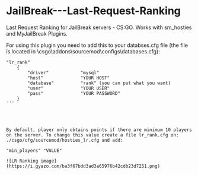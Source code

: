 # JailBreak---Last-Request-Ranking
Last Request Ranking for JailBreak servers - CS:GO. Works with sm_hosties and MyJailBreak Plugins.

For using this plugin you need to add this to your databses.cfg file (the file is located in \csgo\addons\sourcemod\configs\databases.cfg):

```
"lr_rank"
	{
		"driver"			"mysql"
		"host"				"YOUR HOST"
		"database"			"rank" (you can put what you want)
		"user"				"YOUR USER"
		"pass"				"YOUR PASSWORD"
	}
´´´




By default, player only obtains points if there are minimum 10 players on the server. To change this value create a file lr_rank.cfg on: ./csgo/cfg/sourcemod/hosties_lr.cfg and add:

"min_players" "VALUE"

![LR Ranking image](https://i.gyazo.com/ba3f67bdd3ad3a65976b42cdb23d7251.png)
